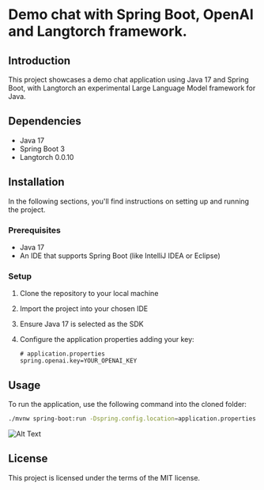 # Demo chat with Spring Boot, OpenAI and Langtorch framework.

## Introduction

This project showcases a demo chat application using Java 17 and Spring Boot, with Langtorch an experimental Large Language Model framework for Java.

## Dependencies

- Java 17
- Spring Boot 3
- Langtorch 0.0.10


## Installation

In the following sections, you'll find instructions on setting up and running the project.

### Prerequisites

- Java 17
- An IDE that supports Spring Boot (like IntelliJ IDEA or Eclipse)

### Setup

1. Clone the repository to your local machine
2. Import the project into your chosen IDE
3. Ensure Java 17 is selected as the SDK
4. Configure the application properties adding your key:

    ```properties
    # application.properties
    spring.openai.key=YOUR_OPENAI_KEY
    ```

## Usage

To run the application, use the following command into the cloned folder:

```bash
./mvnw spring-boot:run -Dspring.config.location=application.properties
  ```


![Alt Text](https://im4.ezgif.com/tmp/ezgif-4-dce0c53428.gif)


## License

This project is licensed under the terms of the MIT license.
